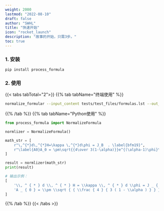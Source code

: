 ```yaml
---
weight: 2000
lastmod: "2022-08-10"
draft: false
author: "SWHL"
title: "快速开始"
icon: "rocket_launch"
description: "故事的开始，只需3步。"
toc: true
---
```



### 1. 安装
```bash {linenos=table}
pip install process_formula
```

### 2. 使用
{{< tabs tabTotal="2">}}
{{% tab tabName="终端使用" %}}

```bash {linenos=table}
normalize_formular --input_content tests/test_files/formulas.lst --out_path formulas.norm.lst
```

{{% /tab %}}
{{% tab tabName="Python使用" %}}

```python {linenos=table}
from process_formula import NormalizeFormula

normlizer = NormalizeFormula()

math_str = [
    r"\,^{*}d\,^{*}H=\kappa \,^{*}d\phi = J_B  . \label{bfm19}",
    r"\label{A0}A_0 = \pm\sqrt{{4\over 3(1-\alpha)}}e^{(\alpha-1)\phi}\ .",
]

result = normlizer(math_str)
print(result)

# 输出示例：
[
    '\\, ^ { * } d \\, ^ { * } H = \\kappa \\, ^ { * } d \\phi = J _ { B } .',
    'A _ { 0 } = \\pm \\sqrt { { \\frac { 4 } { 3 ( 1 - \\alpha ) } } } e ^ { ( \\alpha - 1 ) \\phi } \\ .'
]
```
{{% /tab %}}
{{< /tabs >}}
